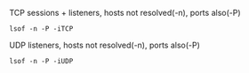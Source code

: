 
TCP sessions + listeners, hosts not resolved(-n), ports also(-P)
```
lsof -n -P -iTCP
```

UDP listeners, hosts not resolved(-n), ports also(-P)
```
lsof -n -P -iUDP
```
